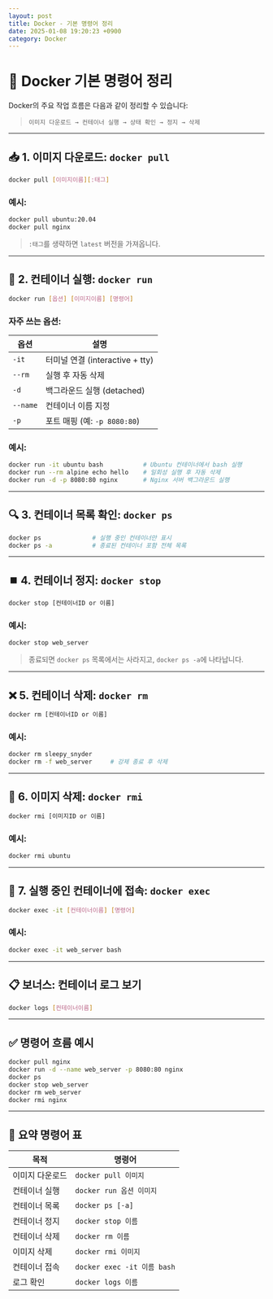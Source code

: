 ```yaml
---
layout: post
title: Docker - 기본 명령어 정리
date: 2025-01-08 19:20:23 +0900
category: Docker
---
```

# 🐳 Docker 기본 명령어 정리

Docker의 주요 작업 흐름은 다음과 같이 정리할 수 있습니다:

> `이미지 다운로드 → 컨테이너 실행 → 상태 확인 → 정지 → 삭제`

---

## 📥 1. 이미지 다운로드: `docker pull`

```bash
docker pull [이미지이름][:태그]
```

### 예시:
```bash
docker pull ubuntu:20.04
docker pull nginx
```

> `:태그`를 생략하면 `latest` 버전을 가져옵니다.

---

## 🚀 2. 컨테이너 실행: `docker run`

```bash
docker run [옵션] [이미지이름] [명령어]
```

### 자주 쓰는 옵션:
| 옵션 | 설명 |
|------|------|
| `-it` | 터미널 연결 (interactive + tty) |
| `--rm` | 실행 후 자동 삭제 |
| `-d` | 백그라운드 실행 (detached) |
| `--name` | 컨테이너 이름 지정 |
| `-p` | 포트 매핑 (예: `-p 8080:80`) |

### 예시:
```bash
docker run -it ubuntu bash           # Ubuntu 컨테이너에서 bash 실행
docker run --rm alpine echo hello    # 일회성 실행 후 자동 삭제
docker run -d -p 8080:80 nginx       # Nginx 서버 백그라운드 실행
```

---

## 🔍 3. 컨테이너 목록 확인: `docker ps`

```bash
docker ps              # 실행 중인 컨테이너만 표시
docker ps -a           # 종료된 컨테이너 포함 전체 목록
```

---

## ⏹️ 4. 컨테이너 정지: `docker stop`

```bash
docker stop [컨테이너ID or 이름]
```

### 예시:
```bash
docker stop web_server
```

> 종료되면 `docker ps` 목록에서는 사라지고, `docker ps -a`에 나타납니다.

---

## ❌ 5. 컨테이너 삭제: `docker rm`

```bash
docker rm [컨테이너ID or 이름]
```

### 예시:
```bash
docker rm sleepy_snyder
docker rm -f web_server     # 강제 종료 후 삭제
```

---

## 🧼 6. 이미지 삭제: `docker rmi`

```bash
docker rmi [이미지ID or 이름]
```

### 예시:
```bash
docker rmi ubuntu
```

---

## 🔁 7. 실행 중인 컨테이너에 접속: `docker exec`

```bash
docker exec -it [컨테이너이름] [명령어]
```

### 예시:
```bash
docker exec -it web_server bash
```

---

## 📋 보너스: 컨테이너 로그 보기

```bash
docker logs [컨테이너이름]
```

---

## ✅ 명령어 흐름 예시

```bash
docker pull nginx
docker run -d --name web_server -p 8080:80 nginx
docker ps
docker stop web_server
docker rm web_server
docker rmi nginx
```

---

## 🧾 요약 명령어 표

| 목적 | 명령어 |
|------|--------|
| 이미지 다운로드 | `docker pull 이미지` |
| 컨테이너 실행 | `docker run 옵션 이미지` |
| 컨테이너 목록 | `docker ps [-a]` |
| 컨테이너 정지 | `docker stop 이름` |
| 컨테이너 삭제 | `docker rm 이름` |
| 이미지 삭제 | `docker rmi 이미지` |
| 컨테이너 접속 | `docker exec -it 이름 bash` |
| 로그 확인 | `docker logs 이름` |